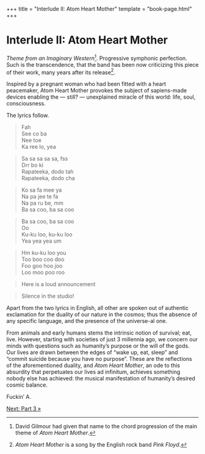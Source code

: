 +++
title = "Interlude II: Atom Heart Mother"
template = "book-page.html"
+++

# Interlude II: Atom Heart Mother

_Theme from an Imaginary Western_[^gilmour]. Progressive symphonic perfection. Such is the transcendence, that the band has been now criticizing this piece of their work, many years after its release[^song].

Inspired by a pregnant woman who had been fitted with a heart peacemaker, Atom Heart Mother provokes the subject of sapiens-made devices enabling the — still? — unexplained miracle of this world: life, soul, consciousness.

The lyrics follow.

> Fah  
> See co ba  
> Nee toe  
> Ka ree lo, yea

> Sa sa sa sa sa, fss  
> Drr bo ki  
> Rapateeka, dodo tah  
> Rapateeka, dodo cha

> Ko sa fa mee ya  
> Na pa jee te fa  
> Na pa ru be, mm  
> Ba sa coo, ba sa coo

> Ba sa coo, ba sa coo  
> Oo  
> Ku-ku loo, ku-ku loo  
> Yea yea yea um

> Hm ku-ku loo you  
> Too boo coo doo  
> Foo goo hoo joo  
> Loo moo poo roo  

> Here is a loud announcement

> Silence in the studio!

Apart from the two lyrics in English, all other are spoken out of authentic exclamation for the duality of our nature in the cosmos; thus the absence of any specific language, and the presence of the universe-al one.

From animals and early humans stems the intrinsic notion of survival; eat, live. However, starting with societies of just 3 millennia ago, we concern our minds with questions such as humanity’s purpose or the will of the gods. Our lives are drawn between the edges of “wake up, eat, sleep” and “commit suicide because you have no purpose”. These are the reflections of the aforementioned duality, and _Atom Heart Mother_, an ode to this absurdity that perpetuates our lives ad infinitum, achieves something nobody else has achieved: the musical manifestation of humanity’s desired cosmic balance.

Fuckin’ A.

[^gilmour]: David Gilmour had given that name to the chord progression of the main theme of _Atom Heart Mother_.

[^song]: _Atom Heart Mother_ is a song by the English rock band _Pink Floyd_.

<div class="continue">
    <a href="/books/letters-from-prison/part-3/">Next: Part 3 »</a>
</div>
